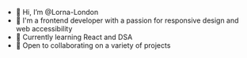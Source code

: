 - 👋 Hi, I’m @Lorna-London
- 👀 I'm a frontend developer with a passion for responsive design and web accessibility
- 🌱 Currently learning React and DSA
- 💞️ Open to collaborating on a variety of projects 


<!---
Lorna-London/Lorna-London is a ✨ special ✨ repository because its `README.md` (this file) appears on your GitHub profile.
You can click the Preview link to take a look at your changes.
--->



